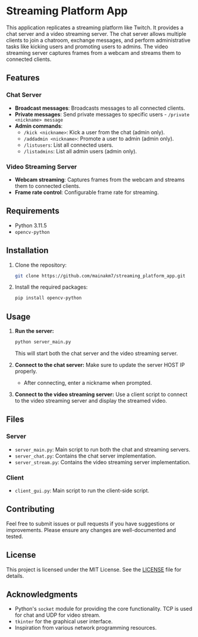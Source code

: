 # Streaming Platform App

This application replicates a streaming platform like Twitch. It provides a chat server and a video streaming server. The chat server allows multiple clients to join a chatroom, exchange messages, and perform administrative tasks like kicking users and promoting users to admins. The video streaming server captures frames from a webcam and streams them to connected clients.

## Features

### Chat Server
- **Broadcast messages**: Broadcasts messages to all connected clients.
- **Private messages**: Send private messages to specific users - `/private <nickname> message`
- **Admin commands**:
  - `/kick <nickname>`: Kick a user from the chat (admin only).
  - `/addadmin <nickname>`: Promote a user to admin (admin only).
  - `/listusers`: List all connected users.
  - `/listadmins`: List all admin users (admin only).

### Video Streaming Server
- **Webcam streaming**: Captures frames from the webcam and streams them to connected clients.
- **Frame rate control**: Configurable frame rate for streaming.

## Requirements

- Python 3.11.5
- `opencv-python`

## Installation

1. Clone the repository:
    ```sh
    git clone https://github.com/mainakm7/streaming_platform_app.git
    ```

2. Install the required packages:
    ```sh
    pip install opencv-python
    ```

## Usage

1. **Run the server:**
    ```sh
    python server_main.py
    ```
    This will start both the chat server and the video streaming server.

2. **Connect to the chat server:**
    Make sure to update the server HOST IP properly.
    - After connecting, enter a nickname when prompted.

3. **Connect to the video streaming server:**
    Use a client script to connect to the video streaming server and display the streamed video.

## Files

### Server
- `server_main.py`: Main script to run both the chat and streaming servers.
- `server_chat.py`: Contains the chat server implementation.
- `server_stream.py`: Contains the video streaming server implementation.

### Client
- `client_gui.py`: Main script to run the client-side script.

## Contributing

Feel free to submit issues or pull requests if you have suggestions or improvements. Please ensure any changes are well-documented and tested.

## License

This project is licensed under the MIT License. See the [LICENSE](LICENSE) file for details.

## Acknowledgments

- Python's `socket` module for providing the core functionality. TCP is used for chat and UDP for video stream.
- `tkinter` for the graphical user interface.
- Inspiration from various network programming resources.
